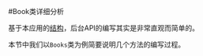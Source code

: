 #Book类详细分析

基于本应用的[结构](https://taylorr.gitbooks.io/-silex-restful-api/content/03.%20structure.html)，后台API的编写其实是非常直观而简单的。

本节中我们以`Books`类为例简要说明几个方法的编写过程。
